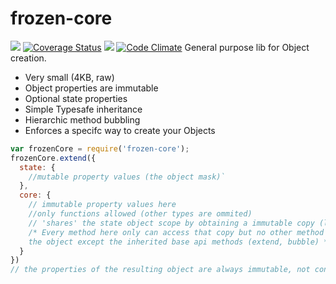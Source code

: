 # frozen-core
![](https://travis-ci.org/eimfach/frozen-core.svg?branch=master)
[![Coverage Status](https://coveralls.io/repos/eimfach/capsule-js/badge.svg?branch=master)](https://coveralls.io/r/eimfach/capsule-js?branch=master)
![](https://david-dm.org/eimfach/frozen-core.svg)
[![Code Climate](https://codeclimate.com/github/eimfach/capsule-js/badges/gpa.svg)](https://codeclimate.com/github/eimfach/capsule-js)
General purpose lib for Object creation.

- Very small (4KB, raw)
- Object properties are immutable
- Optional state properties
- Simple Typesafe inheritance
- Hierarchic method bubbling
- Enforces a specifc way to create your Objects

```javascript
var frozenCore = require('frozen-core');
frozenCore.extend({
  state: {
    //mutable property values (the object mask)`
  },
  core: {
    // immutable property values here
    //only functions allowed (other types are ommited)
    // 'shares' the state object scope by obtaining a immutable copy (lexical this refers to that copy)
    /* Every method here only can access that copy but no other method within 
    the object except the inherited base api methods (extend, bubble) */
  }
})
// the properties of the resulting object are always immutable, not configurable
```
